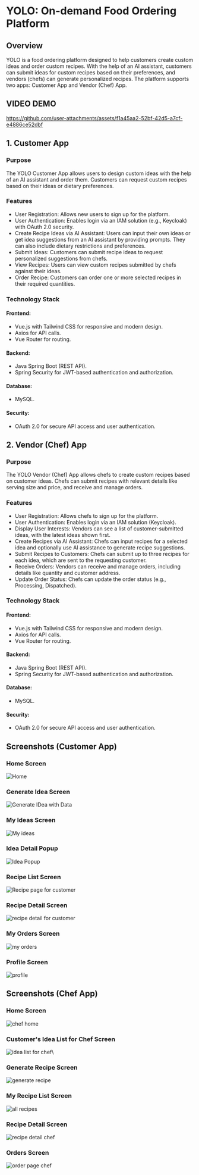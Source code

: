 # YOLO: On-demand Food Ordering Platform
## Overview
YOLO is a food ordering platform designed to help customers create custom ideas and order custom recipes. With the help of an AI assistant, customers can submit ideas for custom recipes based on their preferences, and vendors (chefs) can generate personalized recipes. The platform supports two apps: Customer App and Vendor (Chef) App.

## VIDEO DEMO

https://github.com/user-attachments/assets/f1a45aa2-52bf-42d5-a7cf-e4886ce52dbf


## 1. Customer App
### Purpose
The YOLO Customer App allows users to design custom ideas with the help of an AI assistant and order them. Customers can request custom recipes based on their ideas or dietary preferences.

### Features
* User Registration: Allows new users to sign up for the platform. </br>
* User Authentication: Enables login via an IAM solution (e.g., Keycloak) with OAuth 2.0 security. </br>
* Create Recipe Ideas via AI Assistant: Users can input their own ideas or get idea suggestions from an AI assistant by providing prompts. They can also include dietary restrictions and preferences. </br>
* Submit Ideas: Customers can submit recipe ideas to request personalized suggestions from chefs. </br>
* View Recipes: Users can view custom recipes submitted by chefs against their ideas. </br>
* Order Recipe: Customers can order one or more selected recipes in their required quantities. </br>
### Technology Stack
#### Frontend: 
* Vue.js with Tailwind CSS for responsive and modern design. </br>
* Axios for API calls. </br>
* Vue Router for routing.
  
#### Backend:
* Java Spring Boot (REST API). </br>
* Spring Security for JWT-based authentication and authorization.

#### Database: 
* MySQL.

#### Security:
* OAuth 2.0 for secure API access and user authentication.

## 2. Vendor (Chef) App
### Purpose
The YOLO Vendor (Chef) App allows chefs to create custom recipes based on customer ideas. Chefs can submit recipes with relevant details like serving size and price, and receive and manage orders.

### Features
* User Registration: Allows chefs to sign up for the platform. </br>
* User Authentication: Enables login via an IAM solution (Keycloak). </br>
* Display User Interests: Vendors can see a list of customer-submitted ideas, with the latest ideas shown first. </br>
* Create Recipes via AI Assistant: Chefs can input recipes for a selected idea and optionally use AI assistance to generate recipe suggestions. </br>
* Submit Recipes to Customers: Chefs can submit up to three recipes for each idea, which are sent to the requesting customer. </br>
* Receive Orders: Vendors can receive and manage orders, including details like quantity and customer address. </br>
* Update Order Status: Chefs can update the order status (e.g., Processing, Dispatched). </br>
### Technology Stack
#### Frontend: 
* Vue.js with Tailwind CSS for responsive and modern design. </br>
* Axios for API calls. </br>
* Vue Router for routing.
  
#### Backend:
* Java Spring Boot (REST API).
* Spring Security for JWT-based authentication and authorization.

#### Database: 
* MySQL.

#### Security: 
* OAuth 2.0 for secure API access and user authentication.

## Screenshots (Customer App)

### Home Screen

![Home](https://github.com/user-attachments/assets/6087b42e-ade6-41cb-9132-7e251bf0a5b2)

### Generate Idea Screen

![Generate IDea with Data](https://github.com/user-attachments/assets/88abdcf7-da99-4ec0-9184-bc818e7977ce)

### My Ideas Screen

![My ideas](https://github.com/user-attachments/assets/6818d4df-4b6e-4750-b1ed-527b09ad53ce)

### Idea Detail Popup

![Idea Popup](https://github.com/user-attachments/assets/b3b82159-bed3-4157-89e5-41d10237d602)


### Recipe List Screen

![Recipe page for customer](https://github.com/user-attachments/assets/d81bfc86-1c82-424e-a99f-b66053ddc464)

### Recipe Detail Screen

![recipe detail for customer](https://github.com/user-attachments/assets/8d8ac04c-d1b2-4fb1-8891-82989de243f2)

### My Orders Screen

![my orders](https://github.com/user-attachments/assets/031a261c-e08c-4541-90d8-f2e9d2038786)

### Profile Screen

![profile](https://github.com/user-attachments/assets/bd73cbba-67e0-4a39-87c1-ceed8b035e52)

## Screenshots (Chef App)

### Home Screen

![chef home](https://github.com/user-attachments/assets/27f71f8e-d7a0-4a40-b86a-124d0dabc519)

### Customer's Idea List for Chef Screen

![idea list for chef](https://github.com/user-attachments/assets/45d9cfd6-7320-4bca-9d11-7b66c4981620)\

### Generate Recipe Screen

![generate recipe](https://github.com/user-attachments/assets/053f0058-d25f-4237-b5e3-32b964c98153)

### My Recipe List Screen

![all recipes](https://github.com/user-attachments/assets/2450dad6-8baa-4309-bd3d-414c9aaca358)

### Recipe Detail Screen

![recipe detail chef](https://github.com/user-attachments/assets/4f438bcc-73fb-471f-a859-6e58da50c162)

### Orders Screen

![order page chef](https://github.com/user-attachments/assets/09c5b81e-1f6e-4391-9a32-158f58317d2d)








